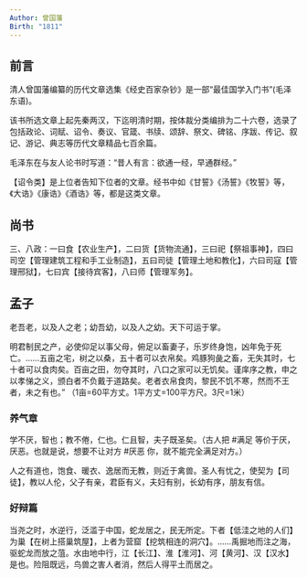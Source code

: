 ```yaml
---
Author: 曾国藩
Birth: "1811"
---
```

## 前言

清人曾国藩编纂的历代文章选集《经史百家杂钞》是一部“最佳国学入门书”(毛泽东语)。

该书所选文章上起先秦两汉，下迄明清时期，按体裁分类编排为二十六卷，选录了包括政论、词赋、诏令、奏议、官箴、书牍、颂辞、祭文、碑铭、序跋、传记、叙记、游记、典志等历代文章精品七百余篇。

毛泽东在与友人论书时写道：“昔人有言：欲通一经，早通群经。”

【诏令类】是上位者告知下位者的文章。经书中如《甘誓》《汤誓》《牧誓》等，《大诰》《康诰》《酒诰》等，都是这类文章。

## 尚书

三、八政：一曰食【农业生产】，二曰货【货物流通】，三曰祀【祭祖事神】，四曰司空【管理建筑工程和手工业制造】，五曰司徒【管理土地和教化】，六曰司寇【管理邢狱】，七曰宾【接待宾客】，八曰师【管理军务】。

## 孟子

老吾老，以及人之老；幼吾幼，以及人之幼。天下可运于掌。

明君制民之产，必使仰足以事父母，俯足以畜妻子，乐岁终身饱，凶年免于死亡。……五亩之宅，树之以桑，五十者可以衣帛矣。鸡豚狗彘之畜，无失其时，七十者可以食肉矣。百亩之田，勿夺其时，八口之家可以无饥矣。谨庠序之教，申之以孝悌之义，颁白者不负戴于道路矣。老者衣帛食肉，黎民不饥不寒，然而不王者，未之有也。”
（1亩=60平方丈。1平方丈=100平方尺。3尺=1米）

### 养气章

学不厌，智也；教不倦，仁也。仁且智，夫子既圣矣。（古人把 #满足 等价于厌，厌恶。也就是说，想要不让对方 #厌恶 你，就不能完全满足对方。）

人之有道也，饱食、暖衣、逸居而无教，则近于禽兽。圣人有忧之，使契为【司徒】，教以人伦，父子有亲，君臣有义，夫妇有别，长幼有序，朋友有信。

### 好辩篇

当尧之时，水逆行，泛滥于中国，蛇龙居之，民无所定。下者【低洼之地的人们】为巢【在树上搭巢筑屋】，上者为营窟【挖筑相连的洞穴】。……禹掘地而注之海，驱蛇龙而放之菹。水由地中行，江【长江】、淮【淮河】、河【黄河】、汉【汉水】是也。险阻既远，鸟兽之害人者消，然后人得平土而居之。